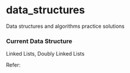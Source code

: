 # data_structures
Data structures and algorithms practice solutions

### Current Data Structure

Linked Lists, Doubly Linked Lists

Refer:


